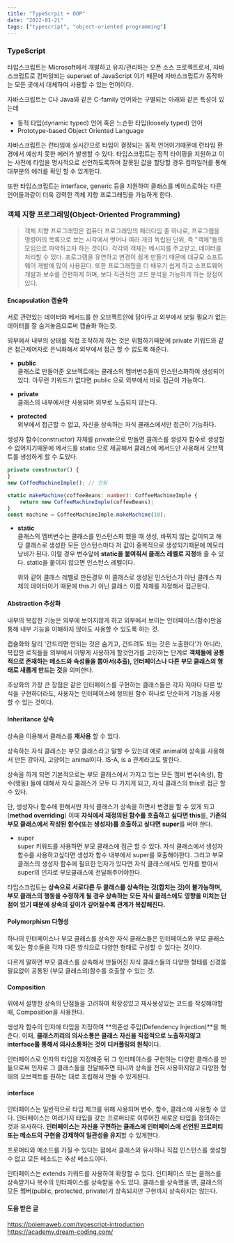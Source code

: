 ```yaml
---
title: "TypeScrpit + OOP"
date: "2022-01-21"
tags: ["typescript", "object-oriented programming"]
---
```


### TypeScript

타입스크립트는 Microsoft에서 개발하고 유지/관리하는 오픈 소스 프로젝트로서, 자바스크립트로 컴파일되는 superset of JavaScript 이기 때문에 자바스크립트가 동작하는 모든 곳에서 대체하여 사용할 수 있는 언어이다.

자바스크립트는 C나 Java와 같은 C-family 언어와는 구별되는 아래와 같은 특성이 있는데

- 동적 타입(dynamic typed) 언어 혹은 느슨한 타입(loosely typed) 언어
- Prototype-based Object Oriented Language

자바스크립트는 런타임에 실시간으로 타입이 결정되는 동적 언어이기때문에 런타임 환경에서 예상치 못한 에러가 발생할 수 있다. 타입스크립트는 정적 타이핑을 지원하고 이는 사전에 타입을 명시적으로 선언하도록하며 잘못된 값을 할당할 경우 컴파일러를 통해 대부분의 에러를 확인 할 수 있게한다.

또한 타입스크립트는 interface, generic 등을 지원하여 클래스를 베이스로하는 다른 언어들과같이 더욱 강력한 객체 지향 프로그래밍을 가능하게 한다.

### 객체 지향 프로그래밍(Object-Oriented Programming)

> 객체 지향 프로그래밍은 컴퓨터 프로그래밍의 패러다임 중 하나로, 프로그램을 명령어의 목록으로 보는 시각에서 벗어나 여러 개의 독립된 단위, 즉 "객체"들의 모임으로 파악하고자 하는 것이다. 각각의 객체는 메시지를 주고받고, 데이터를 처리할 수 있다. 프로그램을 유연하고 변경이 쉽게 만들기 때문에 대규모 소프트웨어 개발에 많이 사용된다. 또한 프로그래밍을 더 배우기 쉽게 하고 소프트웨어 개발과 보수를 간편하게 하며, 보다 직관적인 코드 분석을 가능하게 하는 장점이 있다.

#### Encapsulation 캡슐화

서로 관련있는 데이터와 메서드를 한 오브젝트안에 담아두고 외부에서 보일 필요가 없는 데이터를 잘 숨겨놓음으로써 캡슐화 하는것.

외부에서 내부의 상태를 직접 조작하게 하는 것은 위험하기때문에 private 키워드와 같은 접근제어자로 은닉화해서 외부에서 접근 할 수 없도록 해준다.

- **public**<br/>
  클래스로 만들어준 오브젝트에는 클래스의 멤버변수들이 인스턴스화하여 생성되어있다. 아무런 키워드가 없다면 public 으로 외부에서 바로 접근이 가능하다.

- **private**<br/>
  클래스의 내부에서만 사용되며 외부로 노출되지 않는다.

- **protected**<br/>
  외부에서 접근할 수 없고, 자신을 상속하는 자식 클래스에서만 접근이 가능하다.

생성자 함수(constructor) 자체를 private으로 만들면 클래스를 생성자 함수로 생성할 수 없어지기때문에 메서드를 static 으로 제공해서 클래스에 메서드만 사용해서 오브젝트를 생성하게 할 수 도있다.

```ts
private constructor() {
}
new CoffeeMachineImple(); // 안됨

static makeMachine(coffeeBeans: number): CoffeeMachineImple {
	return new CoffeeMachineImple(coffeeBeans);
}
const machine = CoffeeMachineImple.makeMachine(10);
```

- **static**<br/>
  클래스의 멤버변수는 클래스를 인스턴스화 했을 때 생성, 바뀌지 않는 값이되고 해당 클래스로 생성한 모든 인스턴스마다 저 값이 중복적으로 생성되기때문에 메모리 낭비가 된다. 이럴 경우 변수앞에 **static을 붙여줘서 클래스 레벨로 지정**해 줄 수 있다. static을 붙이지 않으면 인스턴스 레벨이다.

  위와 같이 클래스 레벨로 만든경우 이 클래스로 생성된 인스턴스가 아닌 클래스 자체의 데이터이기 때문에 this.가 아닌 클래스 이름 자체를 지정해서 접근한다.

#### Abstraction 추상화

내부의 복잡한 기능은 외부에 보이지않게 하고 외부에서 보이는 인터페이스(함수)만을 통해 내부 기능을 이해하지 않아도 사용할 수 있도록 하는 것.

캡슐화와 달리 '건드리면 안되는 것은 숨기고, 건드려도 되는 것은 노출한다'가 아니라, 복잡한 로직들을 외부에서 어떻게 사용하게 할것인가를 고민하는 단계로 **객체들에 공통적으로 존재하는 메소드와 속성들을 뽑아서(추출), 인터페이스나 다른 부모 클래스의 형태로 새롭게 만드는 것**을 의미한다.

추상화의 가장 큰 장점은 같은 인터페이스를 구현하는 클래스들은 각자 저마다 다른 방식을 구현하더라도, 사용자는 인터페이스에 정의된 함수 하나로 단순하게 기능을 사용 할 수 있는 것이다.

#### Inheritance 상속

상속을 이용해서 클래스를 **재사용** 할 수 있다.

상속하는 자식 클래스는 부모 클래스라고 말할 수 있는데 예로 animal에 상속을 사용해서 만든 강아지, 고양이는 animal이다. IS-A, is a 관계라고도 말한다.

상속을 하게 되면 기본적으로는 부모 클래스에서 가지고 있는 모든 멤버 변수(속성), 함수(행동) 들에 대해서 자식 클래스가 모두 다 가지게 되고, 자식 클래스의 this로 접근 할 수 있다.

단, 생성자나 함수에 한해서만 자식 클래스가 상속을 하면서 변경을 할 수 있게 되고(**method overriding**) 이때 **자식에서 재정의된 함수를 호출하고 싶다면 this**를, **기존의 부모 클래스에서 작성된 함수(또는 생성자)를 호출하고 싶다면 super**를 써야 한다.

- super<br/>
  super 키워드를 사용하면 부모 클래스에 접근 할 수 있다. 자식 클래스에서 생성자 함수를 사용하고싶다면 생성자 함수 내부에서 super를 호출해야한다.
  그리고 부모클래스의 생성자 함수에 필요한 인자가 있다면 자식 클래스에서도 인자를 받아서 super의 인자로 부모클래스에 전달해주어야한다.

타입스크립트는 **상속으로 서로다른 두 클래스를 상속하는 것(합치는 것)이 불가능하며, 부모 클래스의 행동을 수정하게 될 경우 상속하는 모든 자식 클래스에도 영향을 미치는 단점이 있기 때문에 상속의 깊이가 깊어질수록 관계가 복잡해진다.**

#### Polymorphism 다형성

하나의 인터페이스나 부모 클래스를 상속한 자식 클래스들은 인터페이스와 부모 클래스에 있는 함수들을 각자 다른 방식으로 다양한 형태로 구성할 수 있다는 것이다.

다르게 말하면 부모 클래스를 상속해서 만들어진 자식 클래스들의 다양한 형태를 신경쓸 필요없이 공통된 (부모 클래스의)함수를 호출할 수 있는 것.

#### Composition

위에서 설명한 상속의 단점들을 고려하여 확장성있고 재사용성있는 코드를 작성해야할 때, Composition을 사용한다.

생성자 함수의 인자에 타입을 지정하여 **의존성 주입(Defendency Injection)**을 해준다. 이때, **클래스끼리의 의사소통은 클래스 자신을 직접적으로 노출하지않고 interface를 통해서 의사소통하는 것이 디커플링의 원칙**이다.

인터페이스로 인자의 타입을 지정해준 뒤 그 인터페이스를 구현하는 다양한 클래스를 만듦으로써 인자로 그 클래스들을 전달해주면 되니까 상속을 전혀 사용하지않고 다양한 형태의 오브젝트를 원하는 대로 조립해서 만들 수 있게된다.

#### interface

인터페이스는 일반적으로 타입 체크를 위해 사용되며 변수, 함수, 클래스에 사용할 수 있다. 인터페이스는 여러가지 타입을 갖는 프로퍼티로 이루어진 새로운 타입을 정의하는 것과 유사하다. **인터페이스는 자신을 구현하는 클래스에 인터페이스에 선언된 프로퍼티 또는 메소드의 구현을 강제하여 일관성을 유지**할 수 있게한다.

프로퍼티와 메소드를 가질 수 있다는 점에서 클래스와 유사하나 직접 인스턴스를 생성할 수 없고 모든 메소드는 추상 메소드이다.

인터페이스는 extends 키워드를 사용하여 확장할 수 있다. 인터페이스 또는 클래스를 상속받거나 복수의 인터페이스를 상속받을 수도 있다.
클래스를 상속했을 떈, 클래스의 모든 멤버(public, protected, private)가 상속되지만 구현까지 상속하지는 않는다.

#### 도움 받은 글

https://poiemaweb.com/typescript-introduction<br/>
https://academy.dream-coding.com/

